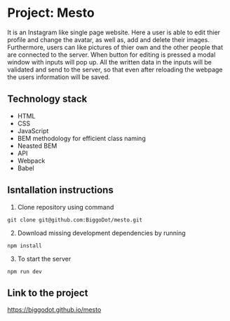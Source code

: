 # Project: Mesto
It is an Instagram like single page website. Here a user is able to edit thier profile and change the avatar, as well as, add and delete their images. Furthermore, users can like pictures of thier own and the other people that are connected to the server. When button for editing is pressed a modal window with inputs will pop up. All the written data in the inputs will be validated and send to the server, so that even after reloading the webpage the users information will be saved.

## Technology stack
* HTML
* CSS
* JavaScript
* BEM methodology for efficient class naming
* Neasted BEM
* API
* Webpack 
* Babel

## Isntallation instructions

1. Clone repository using command 

```
git clone git@github.com:BiggoDot/mesto.git
```

2. Download missing development dependencies by running 

```
npm install
```

3. To start the server 

```
npm run dev
```

## Link to the project
https://biggodot.github.io/mesto

